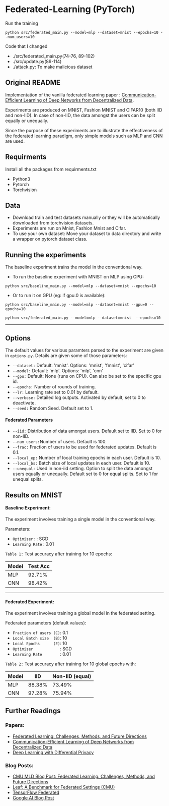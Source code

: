 # Federated-Learning (PyTorch)
Run the training
```
python src/federated_main.py --model=mlp --dataset=mnist --epochs=10 --num_users=10
```

Code that I changed
- ./src/federated_main.py(74-76, 89-102)
- ./src/update.py(89-114)
- ./attack.py: To make malicious dataset

## Original README
Implementation of the vanilla federated learning paper : [Communication-Efficient Learning of Deep Networks from Decentralized Data](https://arxiv.org/abs/1602.05629).


Experiments are produced on MNIST, Fashion MNIST and CIFAR10 (both IID and non-IID). In case of non-IID, the data amongst the users can be split equally or unequally.

Since the purpose of these experiments are to illustrate the effectiveness of the federated learning paradigm, only simple models such as MLP and CNN are used.

## Requirments
Install all the packages from requirments.txt
* Python3
* Pytorch
* Torchvision

## Data
* Download train and test datasets manually or they will be automatically downloaded from torchvision datasets.
* Experiments are run on Mnist, Fashion Mnist and Cifar.
* To use your own dataset: Move your dataset to data directory and write a wrapper on pytorch dataset class.

## Running the experiments
The baseline experiment trains the model in the conventional way.

* To run the baseline experiment with MNIST on MLP using CPU:
```
python src/baseline_main.py --model=mlp --dataset=mnist --epochs=10
```
* Or to run it on GPU (eg: if gpu:0 is available):
```
python src/baseline_main.py --model=mlp --dataset=mnist --gpu=0 --epochs=10

python src/federated_main.py --model=mlp --dataset=mnist  --epochs=10

```
-----


## Options
The default values for various paramters parsed to the experiment are given in ```options.py```. Details are given some of those parameters:

* ```--dataset:```  Default: 'mnist'. Options: 'mnist', 'fmnist', 'cifar'
* ```--model:```    Default: 'mlp'. Options: 'mlp', 'cnn'
* ```--gpu:```      Default: None (runs on CPU). Can also be set to the specific gpu id.
* ```--epochs:```   Number of rounds of training.
* ```--lr:```       Learning rate set to 0.01 by default.
* ```--verbose:```  Detailed log outputs. Activated by default, set to 0 to deactivate.
* ```--seed:```     Random Seed. Default set to 1.

#### Federated Parameters
* ```--iid:```      Distribution of data amongst users. Default set to IID. Set to 0 for non-IID.
* ```--num_users:```Number of users. Default is 100.
* ```--frac:```     Fraction of users to be used for federated updates. Default is 0.1.
* ```--local_ep:``` Number of local training epochs in each user. Default is 10.
* ```--local_bs:``` Batch size of local updates in each user. Default is 10.
* ```--unequal:```  Used in non-iid setting. Option to split the data amongst users equally or unequally. Default set to 0 for equal splits. Set to 1 for unequal splits.

## Results on MNIST
#### Baseline Experiment:
The experiment involves training a single model in the conventional way.

Parameters: <br />
* ```Optimizer:```    : SGD 
* ```Learning Rate:``` 0.01

```Table 1:``` Test accuracy after training for 10 epochs:

| Model | Test Acc |
| ----- | -----    |
|  MLP  |  92.71%  |
|  CNN  |  98.42%  |

----

#### Federated Experiment:
The experiment involves training a global model in the federated setting.

Federated parameters (default values):
* ```Fraction of users (C)```: 0.1 
* ```Local Batch size  (B)```: 10 
* ```Local Epochs      (E)```: 10 
* ```Optimizer            ```: SGD 
* ```Learning Rate        ```: 0.01 <br />

```Table 2:``` Test accuracy after training for 10 global epochs with:

| Model |    IID   | Non-IID (equal)|
| ----- | -----    |----            |
|  MLP  |  88.38%  |     73.49%     |
|  CNN  |  97.28%  |     75.94%     |


## Further Readings
### Papers:
* [Federated Learning: Challenges, Methods, and Future Directions](https://arxiv.org/abs/1908.07873)
* [Communication-Efficient Learning of Deep Networks from Decentralized Data](https://arxiv.org/abs/1602.05629)
* [Deep Learning with Differential Privacy](https://arxiv.org/abs/1607.00133)

### Blog Posts:
* [CMU MLD Blog Post: Federated Learning: Challenges, Methods, and Future Directions](https://blog.ml.cmu.edu/2019/11/12/federated-learning-challenges-methods-and-future-directions/)
* [Leaf: A Benchmark for Federated Settings (CMU)](https://leaf.cmu.edu/)
* [TensorFlow Federated](https://www.tensorflow.org/federated)
* [Google AI Blog Post](https://ai.googleblog.com/2017/04/federated-learning-collaborative.html)
